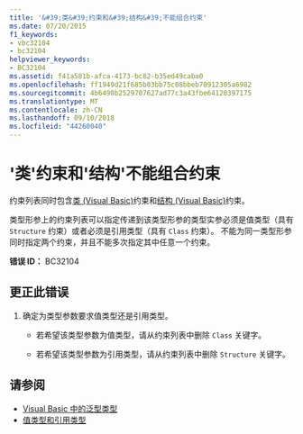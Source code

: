 ```yaml
---
title: '&#39;类&#39;约束和&#39;结构&#39;不能组合约束'
ms.date: 07/20/2015
f1_keywords:
- vbc32104
- bc32104
helpviewer_keywords:
- BC32104
ms.assetid: f41a581b-afca-4173-bc82-b35ed49caba0
ms.openlocfilehash: ff1949d21f685b03bb75c08bbeb70912305a6982
ms.sourcegitcommit: 4b6490b2529707627ad77c3a43fbe64120397175
ms.translationtype: MT
ms.contentlocale: zh-CN
ms.lasthandoff: 09/10/2018
ms.locfileid: "44260040"
---
```

# <a name="39class39-constraint-and-39structure39-constraint-cannot-be-combined"></a>&#39;类&#39;约束和&#39;结构&#39;不能组合约束
约束列表同时包含[类 (Visual Basic)](../../visual-basic/language-reference/statements/class-statement.md)约束和[结构 (Visual Basic)](../../visual-basic/language-reference/statements/structure-statement.md)约束。  
  
 类型形参上的约束列表可以指定传递到该类型形参的类型实参必须是值类型（具有 `Structure` 约束）或者必须是引用类型（具有 `Class` 约束）。 不能为同一类型形参同时指定两个约束，并且不能多次指定其中任意一个约束。  
  
 **错误 ID：** BC32104  
  
## <a name="to-correct-this-error"></a>更正此错误  
  
1.  确定为类型参数要求值类型还是引用类型。  
  
    -   若希望该类型参数为值类型，请从约束列表中删除 `Class` 关键字。  
  
    -   若希望该类型参数为引用类型，请从约束列表中删除 `Structure` 关键字。  
  
## <a name="see-also"></a>请参阅

- [Visual Basic 中的泛型类型](../../visual-basic/programming-guide/language-features/data-types/generic-types.md)  
- [值类型和引用类型](../../visual-basic/programming-guide/language-features/data-types/value-types-and-reference-types.md)
